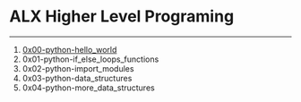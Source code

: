 # ALX Higher Level Programing 
____________________________________
1. [0x00-python-hello_world](/LanMalJR/alx-higher_level_programming/tree/master/0x00-python-hello_world)
2. 0x01-python-if_else_loops_functions
3. 0x02-python-import_modules
4. 0x03-python-data_structures
5. 0x04-python-more_data_structures
